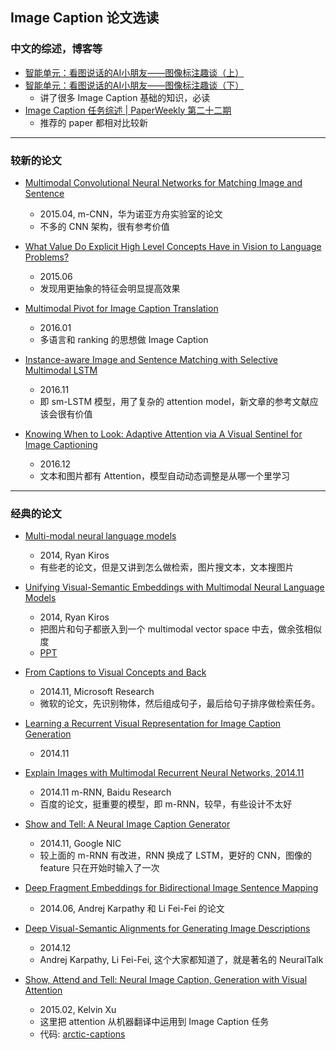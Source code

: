 ## Image Caption 论文选读

### 中文的综述，博客等

- [智能单元：看图说话的AI小朋友——图像标注趣谈（上）](https://zhuanlan.zhihu.com/p/22408033)
- [智能单元：看图说话的AI小朋友——图像标注趣谈（下）](https://zhuanlan.zhihu.com/p/22520434)
  - 讲了很多 Image Caption 基础的知识，必读
- [Image Caption 任务综述 | PaperWeekly 第二十二期](http://weixin.sogou.com/weixin?type=2&query=Paper+Weekly+Image+Caption)
  - 推荐的 paper 都相对比较新

---

### 较新的论文

- [Multimodal Convolutional Neural Networks for Matching Image and Sentence](https://arxiv.org/abs/1504.06063)
  - 2015.04, m-CNN，华为诺亚方舟实验室的论文
  - 不多的 CNN 架构，很有参考价值

- [What Value Do Explicit High Level Concepts Have in Vision to Language Problems?](https://arxiv.org/abs/1506.01144)
  - 2015.06
  - 发现用更抽象的特征会明显提高效果

- [Multimodal Pivot for Image Caption Translation](https://arxiv.org/abs/1601.03916)
  - 2016.01
  - 多语言和 ranking 的思想做 Image Caption 

- [Instance-aware Image and Sentence Matching with Selective Multimodal LSTM](https://arxiv.org/abs/1611.05588)
  - 2016.11
  - 即 sm-LSTM 模型，用了复杂的 attention model，新文章的参考文献应该会很有价值

- [Knowing When to Look: Adaptive Attention via A Visual Sentinel for Image Captioning](https://arxiv.org/abs/1612.01887)
  - 2016.12
  - 文本和图片都有 Attention，模型自动动态调整是从哪一个里学习

---

### 经典的论文

- [Multi-modal neural language models](http://www.cs.toronto.edu/~rkiros/papers/mnlm2013.pdf)
  - 2014, Ryan Kiros
  - 有些老的论文，但是又讲到怎么做检索，图片搜文本，文本搜图片

- [Unifying Visual-Semantic Embeddings with Multimodal Neural Language Models](https://arxiv.org/abs/1411.2539)
  - 2014, Ryan Kiros
  - 把图片和句子都嵌入到一个 multimodal vector space 中去，做余弦相似度
  - [PPT](http://www.cs.toronto.edu/~fidler/slides/2017/CSC2539/DavidMadras-CSC2539.pdf)

- [From Captions to Visual Concepts and Back](https://arxiv.org/abs/1411.4952)
  - 2014.11, Microsoft Research
  - 微软的论文，先识别物体，然后组成句子，最后给句子排序做检索任务。

- [Learning a Recurrent Visual Representation for Image Caption Generation](https://arxiv.org/abs/1411.5654)
  - 2014.11

- [Explain Images with Multimodal Recurrent Neural Networks, 2014.11](https://arxiv.org/abs/1410.1090)
  - 2014.11 m-RNN, Baidu Research
  - 百度的论文，挺重要的模型，即 m-RNN，较早，有些设计不太好

- [Show and Tell: A Neural Image Caption Generator](https://arxiv.org/abs/1411.4555)
  - 2014.11, Google NIC
  - 较上面的 m-RNN 有改进，RNN 换成了 LSTM，更好的 CNN，图像的 feature 只在开始时输入了一次

- [Deep Fragment Embeddings for Bidirectional Image Sentence Mapping](https://arxiv.org/abs/1406.5679)
  - 2014.06, Andrej Karpathy 和 Li Fei-Fei 的论文

- [Deep Visual-Semantic Alignments for Generating Image Descriptions](https://arxiv.org/abs/1412.2306)
  - 2014.12
  - Andrej Karpathy, Li Fei-Fei, 这个大家都知道了，就是著名的 NeuralTalk

- [Show, Attend and Tell: Neural Image Caption, Generation with Visual Attention](https://arxiv.org/abs/1502.03044)
  - 2015.02, Kelvin Xu
  - 这里把 attention 从机器翻译中运用到 Image Caption 任务
  - 代码: [arctic-captions](https://github.com/kelvinxu/arctic-captions)
